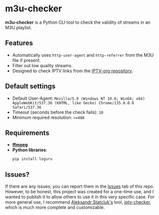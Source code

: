 # m3u-checker

**m3u-checker** is a Python CLI tool to check the validity of streams in an M3U playlist.

## Features

- Automatically uses `http-user-agent` and `http-referrer` from the M3U file if present.
- Filter out low quality streams.
- Designed to check IPTV links from the [IPTV-org repository](https://github.com/iptv-org/iptv).

## Default settings

- Default User-Agent: `Mozilla/5.0 (Windows NT 10.0; Win64; x64) AppleWebKit/537.36 (KHTML, like Gecko) Chrome/135.0.0.0 Safari/537.36`
- Timeout (seconds before the check fails): `10`
 - Minimum required resolution: `>=480`

## Requirements

- [**ffmpeg**](https://ffmpeg.org/download.html) 
- **Python libraries**:
  ```bash
  pip install loguru
  ```

## Issues?

If there are any issues, you can report them in the [Issues](https://github.com/Remchalk/m3u-checker/issues) tab of this repo. However, to be honest, this project was created for a one-time use, and I wanted to publish it to allow others to use it in this very specific case. For more general use, I recommend [Aleksandr Statciuk's](https://github.com/freearhey) tool, [iptv-checker](https://github.com/freearhey/iptv-checker), which is much more complete and customizable.
